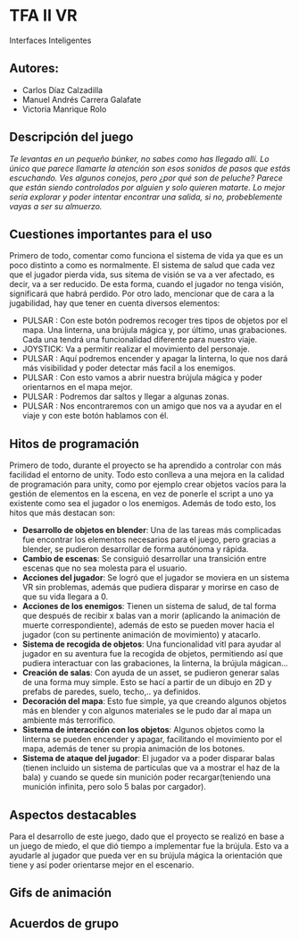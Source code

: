 # TFA II VR
Interfaces Inteligentes
## Autores:
- Carlos Díaz Calzadilla
- Manuel Andrés Carrera Galafate
- Victoria Manrique Rolo

## Descripción del juego
  *Te levantas en un pequeño búnker, no sabes como has llegado allí. Lo único que parece llamarte la atención son esos sonidos de pasos que estás escuchando. Ves algunos conejos, pero ¿por qué son de peluche? Parece que están siendo controlados por alguien y solo quieren matarte. Lo mejor sería explorar y poder intentar encontrar una salida, si no, probeblemente vayas a ser su almuerzo.*

## Cuestiones importantes para el uso
  Primero de todo, comentar como funciona el sistema de vida ya que es un poco distinto a como es normalmente. El sistema de salud que cada vez que el jugador pierda vida, sus sitema de visión se va a ver afectado, es decir, va a ser reducido. De esta forma, cuando el jugador no tenga visión, significará que habrá perdido. Por otro lado, mencionar que de cara a la jugabilidad, hay que tener en cuenta diversos elementos:
    
  - PULSAR : Con este botón podremos recoger tres tipos de objetos por el mapa. Una linterna, una brújula mágica y, por último, unas grabaciones. Cada una tendrá una funcionalidad diferente para nuestro viaje.
  - JOYSTICK: Va a permitir realizar el movimiento del personaje.
  - PULSAR : Aquí podremos encender y apagar la linterna, lo que nos dará más visibilidad y poder detectar más facil a los enemigos.
  - PULSAR : Con esto vamos a abrir nuestra brújula mágica y poder orientarnos en el mapa mejor.
  - PULSAR : Podremos dar saltos y llegar a algunas zonas.
  - PULSAR : Nos encontraremos con un amigo que nos va a ayudar en el viaje y con este botón hablamos con él.

## Hitos de programación
  Primero de todo, durante el proyecto se ha aprendido a controlar con más facilidad el entorno de unity. Todo esto conlleva a una mejora en la calidad de programación para unity, como por ejemplo crear objetos vacíos para la gestión de elementos en la escena, en vez de ponerle el script a uno ya existente como sea el jugador o los enemigos. Además de todo esto, los hitos que más destacan son:
  - **Desarrollo de objetos en blender**: Una de las tareas más complicadas fue encontrar los elementos necesarios para el juego, pero gracias a blender, se pudieron desarrollar de forma autónoma y rápida.
  - **Cambio de escenas**: Se consiguió desarrollar una transición entre escenas que no sea molesta para el usuario.
  - **Acciones del jugador**: Se logró que el jugador se moviera en un sistema VR sin problemas, además que pudiera disparar y morirse en caso de que su vida llegara a 0.
  - **Acciones de los enemigos**: Tienen un sistema de salud, de tal forma que después de recibir x balas van a morir (aplicando la animación de muerte correspondiente), además de esto se pueden mover hacia el jugador (con su pertinente animación de movimiento) y atacarlo.
  - **Sistema de recogida de objetos**: Una funcionalidad vitl para ayudar al jugador en su aventura fue la recogida de objetos, permitiendo así que pudiera interactuar con las grabaciones, la linterna, la brújula mágican...
  - **Creación de salas**: Con ayuda de un asset, se pudieron generar salas de una forma muy simple. Esto se hací a partir de un dibujo en 2D y prefabs de paredes, suelo, techo,.. ya definidos.
  - **Decoración del mapa**: Esto fue simple, ya que creando algunos objetos más en blender y con algunos materiales se le pudo dar al mapa un ambiente más terrorífico.
  - **Sistema de interacción con los objetos**: Algunos objetos como la linterna se pueden encender y apagar, facilitando el movimiento por el mapa, además de tener su propia animación de los botones.
  - **Sistema de ataque del jugador**: El jugador va a poder disparar balas (tienen incluido un sistema de particulas que va a mostrar el haz de la bala) y cuando se quede sin munición poder recargar(teniendo una munición infinita, pero solo 5 balas por cargador).

## Aspectos destacables
  Para el desarrollo de este juego, dado que el proyecto se realizó en base a un juego de miedo, el que dió tiempo a implementar fue la brújula. Esto va a ayudarle al jugador que pueda ver en su brújula mágica la orientación que tiene y así poder orientarse mejor en el escenario.
## Gifs de animación

## Acuerdos de grupo